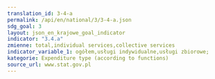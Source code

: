 ```yaml
---
translation_id: 3-4-a
permalink: /api/en/national/3/3-4-a.json
sdg_goal: 3
layout: json_en_krajowe_goal_indicator
indicator: "3.4.a"
zmienne: total,individual services,collective services
indicator_variable_1: ogółem,usługi indywidualne,usługi zbiorowe;
kategorie: Expenditure type (according to functions)
source_url: www.stat.gov.pl
---
```

